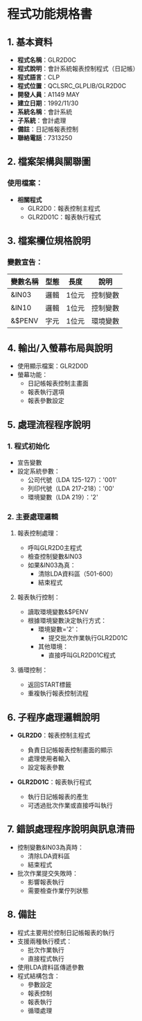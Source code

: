 # 程式功能規格書

## 1. 基本資料
- **程式名稱**：GLR2D0C
- **程式說明**：會計系統報表控制程式（日記帳）
- **程式語言**：CLP
- **程式位置**：QCLSRC_GLPLIB/GLR2D0C
- **開發人員**：A1149 MAY
- **建立日期**：1992/11/30
- **系統名稱**：會計系統
- **子系統**：會計處理
- **備註**：日記帳報表控制
- **聯絡電話**：7313250

## 2. 檔案架構與關聯圖
### 使用檔案：
- **相關程式**
  - GLR2D0：報表控制主程式
  - GLR2D01C：報表執行程式

## 3. 檔案欄位規格說明
### 變數宣告：
| 變數名稱 | 型態 | 長度 | 說明 |
|---------|------|------|------|
| &IN03 | 邏輯 | 1位元 | 控制變數 |
| &IN10 | 邏輯 | 1位元 | 控制變數 |
| &$PENV | 字元 | 1位元 | 環境變數 |

## 4. 輸出/入螢幕布局與說明
- 使用顯示檔案：GLR2D0D
- 螢幕功能：
  * 日記帳報表控制主畫面
  * 報表執行選項
  * 報表參數設定

## 5. 處理流程程序說明
### 1. 程式初始化
- 宣告變數
- 設定系統參數：
  * 公司代號（LDA 125-127）：'001'
  * 列印代號（LDA 217-218）：'00'
  * 環境變數（LDA 219）：'2'

### 2. 主要處理邏輯
1. 報表控制處理：
   - 呼叫GLR2D0主程式
   - 檢查控制變數&IN03
   - 如果&IN03為真：
     * 清除LDA資料區（501-600）
     * 結束程式

2. 報表執行控制：
   - 讀取環境變數&$PENV
   - 根據環境變數決定執行方式：
     * 環境變數='2'：
       - 提交批次作業執行GLR2D01C
     * 其他環境：
       - 直接呼叫GLR2D01C程式

3. 循環控制：
   - 返回START標籤
   - 重複執行報表控制流程

## 6. 子程序處理邏輯說明
- **GLR2D0**：報表控制主程式
  * 負責日記帳報表控制畫面的顯示
  * 處理使用者輸入
  * 設定報表參數

- **GLR2D01C**：報表執行程式
  * 執行日記帳報表的產生
  * 可透過批次作業或直接呼叫執行

## 7. 錯誤處理程序說明與訊息清冊
- 控制變數&IN03為真時：
  * 清除LDA資料區
  * 結束程式
- 批次作業提交失敗時：
  * 影響報表執行
  * 需要檢查作業佇列狀態

## 8. 備註
- 程式主要用於控制日記帳報表的執行
- 支援兩種執行模式：
  * 批次作業執行
  * 直接程式執行
- 使用LDA資料區傳遞參數
- 程式結構包含：
  * 參數設定
  * 報表控制
  * 報表執行
  * 循環處理 